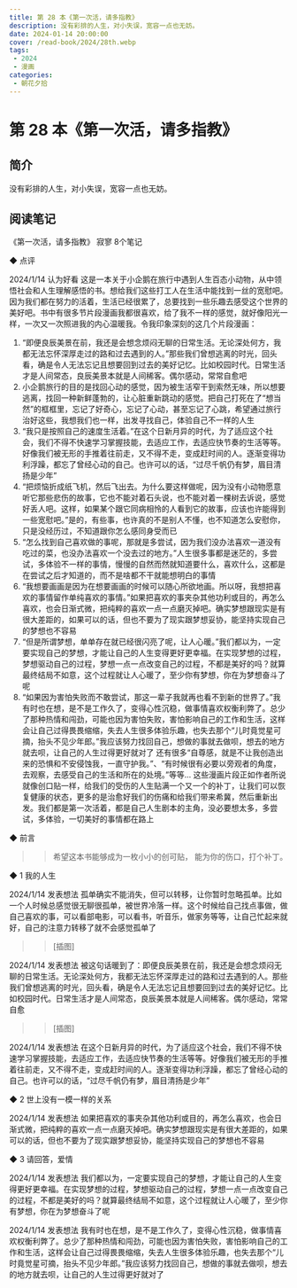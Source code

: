 ```yaml
---
title: 第 28 本《第一次活，请多指教》
description: 没有彩排的人生，对小失误，宽容一点也无妨。
date: 2024-01-14 20:00:00
cover: /read-book/2024/28th.webp
tags:
 - 2024
 - 漫画
categories:
 - 朝花夕拾
---
```

# 第 28 本《第一次活，请多指教》

## 简介
没有彩排的人生，对小失误，宽容一点也无妨。

## 阅读笔记
《第一次活，请多指教》
寂寥
8个笔记

◆  点评

2024/1/14 认为好看
这是一本关于小企鹅在旅行中遇到人生百态小动物，从中领悟社会和人生理解感悟的书。想给我们这些打工人在生活中能找到一丝的宽慰吧。因为我们都在努力的活着，生活已经很累了，总要找到一些乐趣去感受这个世界的美好吧。书中有很多节片段漫画我都很喜欢，给了我不一样的感觉，就好像阳光一样，一次又一次照进我的内心温暖我。令我印象深刻的这几个片段漫画：
1. “即便良辰美景在前，我还是会想念烦闷无聊的日常生活。无论深处何方，我都无法忘怀深厚走过的路和过去遇到的人。”那些我们曾想逃离的时光，回头看，确是令人无法忘记且想要回到过去的美好记忆。比如校园时代。日常生活才是人间常态，良辰美景本就是人间稀客。偶尔感动，常常自愈吧
2. 小企鹅旅行的目的是找回心动的感觉，因为被生活窄干到索然无味，所以想要逃离，找回一种新鲜蓬勃的，让心脏重新跳动的感觉。把自己打死在了“想当然”的框框里，忘记了好奇心，忘记了心动，甚至忘记了心跳，希望通过旅行治好这些，我想我们也一样，出发寻找自己，体验自己不一样的人生
3. “我只是按照自己的速度生活着。”在这个日新月异的时代，为了适应这个社会，我们不得不快速学习掌握技能，去适应工作，去适应快节奏的生活等等。好像我们被无形的手推着往前走，又不得不走，变成赶时间的人。逐渐变得功利浮躁，都忘了曾经心动的自己。也许可以的话，“过尽千帆仍有梦，眉目清扬是少年”
4. “把烦恼折成纸飞机，然后飞出去。为什么要这样做呢，因为没有小动物愿意听它那些悲伤的故事，它也不能对着石头说，也不能对着一棵树去诉说，感觉好丢人吧。这样，如果某个跟它同病相怜的人看到它的故事，应该也许能得到一些宽慰吧。”是的，有些事，也许真的不是别人不懂，也不知道怎么安慰你，只是没经历过，不知道跟你怎么感同身受而已
5. “怎么找到自己喜欢做的事呢，那就是多尝试，因为我们没办法喜欢一道没有吃过的菜，也没办法喜欢一个没去过的地方。”人生很多事都是迷茫的，多尝试，多体验不一样的事情，慢慢的自然而然就知道要什么，喜欢什么，这都是在尝试之后才知道的，而不是啥都不干就能想明白的事情
6. “我想要画画是因为在想要画画的时候可以随心所欲地画。所以呀，我想把喜欢的事情留作单纯喜欢的事情。”如果把喜欢的事夹杂其他功利或目的，再怎么喜欢，也会日渐式微，把纯粹的喜欢一点一点磨灭掉吧。确实梦想跟现实是有很大差距的，如果可以的话，但也不要为了现实跟梦想妥协，能坚持实现自己的梦想也不容易
7. “但是所谓梦想，单单存在就已经很闪亮了呢，让人心暖。”我们都以为，一定要实现自己的梦想，才能让自己的人生变得更好更幸福。在实现梦想的过程，梦想驱动自己的过程，梦想一点一点改变自己的过程，不都是美好的吗？就算最终结局不如意，这个过程就让人心暖了，至少你有梦想，你在为梦想奋斗了呢
8. “如果因为害怕失败而不敢尝试，那这一辈子我就再也看不到新的世界了。”我有时也在想，是不是工作久了，变得心性沉稳，做事情喜欢权衡利弊了。总少了那种热情和闯劲，可能也因为害怕失败，害怕影响自己的工作和生活，这样会让自己过得畏畏缩缩，失去人生很多体验乐趣，也失去那个“儿时竟觉星可摘，抬头不见少年郎。”我应该努力找回自己，想做的事就去做呗，想去的地方就去呗，让自己的人生过得更好就对了
还有很多“自尊感，就是不让我创造出来的恐惧和不安侵蚀我，一直守护我。”、“有时候很有必要以旁观者的角度，去观察，去感受自己的生活和所在的处境。”等等...
这些漫画片段正如作者所说就像创口贴一样，给我们的受伤的人生贴满一个又一个的补丁，让我们可以恢复健康的状态，更多的是治愈好我们的伤痛和给我们带来希冀，然后重新出发。我们都是第一次活着，都是自己人生剧本的主角，没必要想太多，多尝试，多体验，一切美好的事情都在路上

◆  前言

>> 希望这本书能够成为一枚小小的创可贴，
能为你的伤口，打个补丁。

◆  1 我的人生

2024/1/14 发表想法
孤单确实不能消失，但可以转移，让你暂时忽略孤单。比如一个人时候总感觉很无聊很孤单，被世界冷落一样。这个时候给自己找点事做，做自己喜欢的事，可以看部电影，可以看书，听音乐，做家务等等，让自己忙起来就好，自己的注意力转移了就不会感觉孤单了
>> [插图]

2024/1/14 发表想法
被这句话暖到了：即便良辰美景在前，我还是会想念烦闷无聊的日常生活。无论深处何方，我都无法忘怀深厚走过的路和过去遇到的人。那些我们曾想逃离的时光，回头看，确是令人无法忘记且想要回到过去的美好记忆。比如校园时代。日常生活才是人间常态，良辰美景本就是人间稀客。偶尔感动，常常自愈
>> [插图]

2024/1/14 发表想法
在这个日新月异的时代，为了适应这个社会，我们不得不快速学习掌握技能，去适应工作，去适应快节奏的生活等等。好像我们被无形的手推着往前走，又不得不走，变成赶时间的人。逐渐变得功利浮躁，都忘了曾经心动的自己。也许可以的话，“过尽千帆仍有梦，眉目清扬是少年”

◆  2 世上没有一模一样的关系

2024/1/14 发表想法
如果把喜欢的事夹杂其他功利或目的，再怎么喜欢，也会日渐式微，把纯粹的喜欢一点一点磨灭掉吧。确实梦想跟现实是有很大差距的，如果可以的话，但也不要为了现实跟梦想妥协，能坚持实现自己的梦想也不容易

◆  3 请回答，爱情

2024/1/14 发表想法
我们都以为，一定要实现自己的梦想，才能让自己的人生变得更好更幸福。在实现梦想的过程，梦想驱动自己的过程，梦想一点一点改变自己的过程，不都是美好的吗？就算最终结局不如意，这个过程就让人心暖了，至少你有梦想，你在为梦想奋斗了呢

2024/1/14 发表想法
我有时也在想，是不是工作久了，变得心性沉稳，做事情喜欢权衡利弊了。总少了那种热情和闯劲，可能也因为害怕失败，害怕影响自己的工作和生活，这样会让自己过得畏畏缩缩，失去人生很多体验乐趣，也失去那个“儿时竟觉星可摘，抬头不见少年郎。”我应该努力找回自己，想做的事就去做呗，想去的地方就去呗，让自己的人生过得更好就对了
